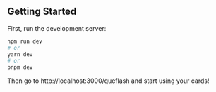 ## Getting Started

First, run the development server:

```bash
npm run dev
# or
yarn dev
# or
pnpm dev
```

Then go to http://localhost:3000/queflash and start using your cards!